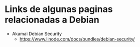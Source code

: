 # Links de algunas paginas relacionadas a Debian

* Akamai Debian Security
  - https://www.linode.com/docs/bundles/debian-security/
